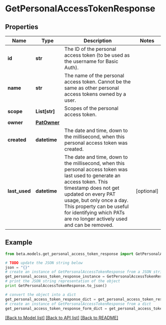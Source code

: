 # GetPersonalAccessTokenResponse


## Properties
Name | Type | Description | Notes
------------ | ------------- | ------------- | -------------
**id** | **str** | The ID of the personal access token (to be used as the username for Basic Auth). | 
**name** | **str** | The name of the personal access token. Cannot be the same as other personal access tokens owned by a user. | 
**scope** | **List[str]** | Scopes of the personal  access token. | 
**owner** | [**PatOwner**](PatOwner.md) |  | 
**created** | **datetime** | The date and time, down to the millisecond, when this personal access token was created. | 
**last_used** | **datetime** | The date and time, down to the millisecond, when this personal access token was last used to generate an access token. This timestamp does not get updated on every PAT usage, but only once a day. This property can be useful for identifying which PATs are no longer actively used and can be removed. | [optional] 

## Example

```python
from beta.models.get_personal_access_token_response import GetPersonalAccessTokenResponse

# TODO update the JSON string below
json = "{}"
# create an instance of GetPersonalAccessTokenResponse from a JSON string
get_personal_access_token_response_instance = GetPersonalAccessTokenResponse.from_json(json)
# print the JSON string representation of the object
print GetPersonalAccessTokenResponse.to_json()

# convert the object into a dict
get_personal_access_token_response_dict = get_personal_access_token_response_instance.to_dict()
# create an instance of GetPersonalAccessTokenResponse from a dict
get_personal_access_token_response_form_dict = get_personal_access_token_response.from_dict(get_personal_access_token_response_dict)
```
[[Back to Model list]](../README.md#documentation-for-models) [[Back to API list]](../README.md#documentation-for-api-endpoints) [[Back to README]](../README.md)



